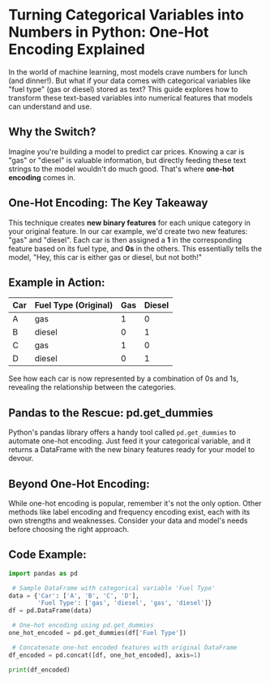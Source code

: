 # Turning Categorical Variables into Numbers in Python: One-Hot Encoding Explained

In the world of machine learning, most models crave numbers for lunch (and dinner!). But what if your data comes with categorical variables like "fuel type" (gas or diesel) stored as text? This guide explores how to transform these text-based variables into numerical features that models can understand and use.

## Why the Switch?

Imagine you're building a model to predict car prices. Knowing a car is "gas" or "diesel" is valuable information, but directly feeding these text strings to the model wouldn't do much good. That's where **one-hot encoding** comes in.

## One-Hot Encoding: The Key Takeaway

This technique creates **new binary features** for each unique category in your original feature. In our car example, we'd create two new features: "gas" and "diesel". Each car is then assigned a **1** in the corresponding feature based on its fuel type, and **0s** in the others. This essentially tells the model, "Hey, this car is either gas or diesel, but not both!"

## Example in Action:

| Car | Fuel Type (Original) | Gas | Diesel |
|---|---|---|---|
| A | gas | 1 | 0 |
| B | diesel | 0 | 1 |
| C | gas | 1 | 0 |
| D | diesel | 0 | 1 |

See how each car is now represented by a combination of 0s and 1s, revealing the relationship between the categories.

## Pandas to the Rescue: pd.get_dummies

Python's pandas library offers a handy tool called `pd.get_dummies` to automate one-hot encoding. Just feed it your categorical variable, and it returns a DataFrame with the new binary features ready for your model to devour.

## Beyond One-Hot Encoding:

While one-hot encoding is popular, remember it's not the only option. Other methods like label encoding and frequency encoding exist, each with its own strengths and weaknesses. Consider your data and model's needs before choosing the right approach.

## Code Example:

```python
import pandas as pd

 # Sample DataFrame with categorical variable 'Fuel Type'
data = {'Car': ['A', 'B', 'C', 'D'],
        'Fuel Type': ['gas', 'diesel', 'gas', 'diesel']}
df = pd.DataFrame(data)

 # One-hot encoding using pd.get_dummies
one_hot_encoded = pd.get_dummies(df['Fuel Type'])

 # Concatenate one-hot encoded features with original DataFrame
df_encoded = pd.concat([df, one_hot_encoded], axis=1)

print(df_encoded)
```
